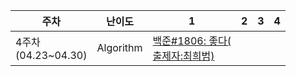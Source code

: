 <table>
  <thead>
    <tr>
      <th>주차</th>
      <th>난이도</th>
      <th>1</th>
      <th>2</th>
      <th>3</th>
      <th>4</th>
    </tr>
  </thead>
  <tbody>
    <tr>
      <td rowspan="3">4주차<br>(04.23~04.30)</td>
      <td>Algorithm</td>
      <td><a href="https://www.acmicpc.net/problem/1253">백준#1806: 좋다(<br>출제자:최희범)</a></td>
      <td><a></a></td>
      <td><a></a></td>
      <td><a></a></td>
    </tr>
  </tbody>
</table>
